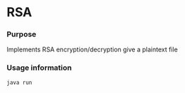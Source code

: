 # RSA

### Purpose
Implements RSA encryption/decryption give a plaintext file

### Usage information
```java run```
